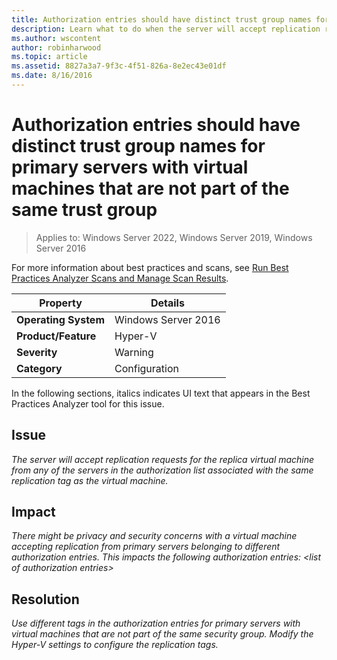 ```yaml
---
title: Authorization entries should have distinct trust group names for primary servers with virtual machines that are not part of the same trust group
description: Learn what to do when the server will accept replication requests for the replica virtual machine from any of the servers in the authorization list associated with the same replication tag as the virtual machine.
ms.author: wscontent
author: robinharwood
ms.topic: article
ms.assetid: 8827a3a7-9f3c-4f51-826a-8e2ec43e01df
ms.date: 8/16/2016
---
```

# Authorization entries should have distinct trust group names for primary servers with virtual machines that are not part of the same trust group

>Applies to: Windows Server 2022, Windows Server 2019, Windows Server 2016

For more information about best practices and scans, see [Run Best Practices Analyzer Scans and Manage Scan Results](/previous-versions/windows/it-pro/windows-server-2012-R2-and-2012/hh831400(v=ws.11)).

|Property|Details|
|-|-|
|**Operating System**|Windows Server 2016|
|**Product/Feature**|Hyper-V|
|**Severity**|Warning|
|**Category**|Configuration|

In the following sections, italics indicates UI text that appears in the Best Practices Analyzer tool for this issue.

## **Issue**
*The server will accept replication requests for the replica virtual machine from any of the servers in the authorization list associated with the same replication tag as the virtual machine.*

## **Impact**
*There might be privacy and security concerns with a virtual machine accepting replication from primary servers belonging to different authorization entries. This impacts the following authorization entries: \<list of authorization entries>*

## **Resolution**
*Use different tags in the authorization entries for primary servers with virtual machines that are not part of the same security group. Modify the Hyper-V settings to configure the replication tags.*
